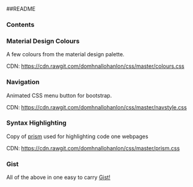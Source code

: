 ##README

### Contents


### Material Design Colours
A few colours from the material design palette.

CDN: https://cdn.rawgit.com/domhnallohanlon/css/master/colours.css

### Navigation
Animated CSS menu button for bootstrap.

CDN: https://cdn.rawgit.com/domhnallohanlon/css/master/navstyle.css

### Syntax Highlighting
Copy of [prism](http://prismjs.com) used for highlighting code one webpages

CDN: https://cdn.rawgit.com/domhnallohanlon/css/master/prism.css

### Gist

All of the above in one easy to carry [Gist!](link)



